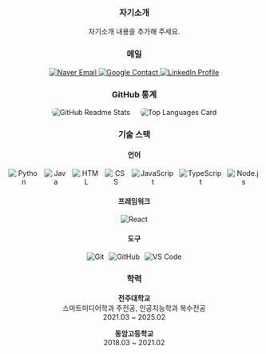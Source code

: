<div align="center"> 
  <h3>자기소개</h3>
  <p>자기소개 내용을 추가해 주세요.</p>
  <h3>메일</h3>
  <p align="center">
    <a href="mailto:01jjb@naver.com">
      <img src="https://img.shields.io/badge/NAVER-03C75A?style=flat-square&logo=naver&logoColor=white" alt="Naver Email">
    </a>
    </a>
    <a href="mailto:jeonjeongbin1@gmail.com">
      <img src="https://img.shields.io/badge/Google-d14836?style=flat-square&logo=google&logoColor=white" alt="Google Contact">
    </a>
    <a href="https://www.linkedin.com/in/jeongbin-jeon-0b54a331a/" target="_blank">
      <img src="https://img.shields.io/badge/LinkedIn-0077B5?style=flat-square&logo=linkedin&logoColor=white" alt="LinkedIn Profile">
    </a>
  </p>
    <h3>GitHub 통계</h3>
  <div style="display: flex; justify-content: center; gap: 20px;">
    <img src="https://github-readme-stats.vercel.app/api?username=jeongbin01&theme=tokyonight&show_icons=true" alt="GitHub Readme Stats" style="border-radius: 8px;">
    <img src="https://github-readme-stats.vercel.app/api/top-langs/?username=jeongbin01&layout=compact" alt="Top Languages Card" style="border-radius: 8px;">
  </div>
</p>
  <h3>기술 스택</h3>
  <h4>언어</h4>
  <div style="display: flex; gap: 10px; justify-content: center;">
    <img src="https://img.shields.io/badge/Python-3776AB?style=flat&logo=python&logoColor=white" alt="Python">
    <img src="https://img.shields.io/badge/Java-007396?style=flat&logo=java&logoColor=white" alt="Java">
    <img src="https://img.shields.io/badge/HTML5-E34F26?style=flat&logo=html5&logoColor=white" alt="HTML">
    <img src="https://img.shields.io/badge/CSS3-1572B6?style=flat&logo=css3&logoColor=white" alt="CSS">
    <img src="https://img.shields.io/badge/JavaScript-F7DF1E?style=flat&logo=javascript&logoColor=black" alt="JavaScript">
    <img src="https://img.shields.io/badge/TypeScript-3178C6?style=flat&logo=typescript&logoColor=white" alt="TypeScript">
    <img src="https://img.shields.io/badge/Node.js-339933?style=flat&logo=node.js&logoColor=white" alt="Node.js">
  </div>
  <h4>프레임워크</h4>
  <div style="display: flex; gap: 10px; justify-content: center;">
    <img src="https://img.shields.io/badge/React-61DAFB?style=flat&logo=react&logoColor=white" alt="React">
  </div>
  <h4>도구</h4>
  <div style="display: flex; gap: 10px; justify-content: center;">
    <img src="https://img.shields.io/badge/Git-F05032?style=flat&logo=git&logoColor=white" alt="Git">
    <img src="https://img.shields.io/badge/GitHub-181717?style=flat&logo=github&logoColor=white" alt="GitHub">
    <img src="https://img.shields.io/badge/VS%20Code-007ACC?style=flat&logo=visualstudiocode&logoColor=white" alt="VS Code">
  </div>
  <h3>학력</h3>
  <p>
    <strong>전주대학교</strong><br>
    스마트미디어학과 주전공, 인공지능학과 복수전공<br>
    2021.03 ~ 2025.02
  </p>
  <p>
    <strong>동암고등학교</strong><br>
    2018.03 ~ 2021.02
  </p>
</div>
